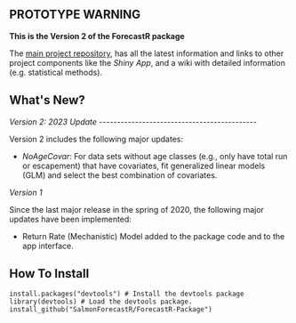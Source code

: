 ## PROTOTYPE WARNING


**This is the Version 2 of the ForecastR package**


The [main project repository](https://github.com/SalmonForecastR), 
has all the latest information and links to other project components like the *Shiny App*, and a wiki
with detailed information (e.g. statistical methods).



## What's New?


*Version 2: 2023 Update --------------------------------------------*

Version 2 includes the following major updates:

* *NoAgeCovar*: For data sets without age classes (e.g., only have total run or escapement) that have covariates,
fit generalized linear models (GLM) and select the best combination of covariates.


*Version 1*

Since the last major release in the spring of 2020,
the following major updates have been implemented:

* Return Rate (Mechanistic) Model added to the package code
and to the app interface.





## How To Install

```
install.packages("devtools") # Install the devtools package
library(devtools) # Load the devtools package.
install_github("SalmonForecastR/ForecastR-Package")
```



